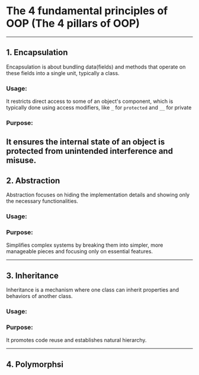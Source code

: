 
# The 4 fundamental principles of OOP (The 4 pillars of OOP)

---
## 1. Encapsulation

Encapsulation is about bundling data(fields) and methods that operate on these fields into
a single unit, typically a class.


### **Usage:** 
It restricts direct access to some of an object's component, which is typically done using
access modifiers, like `_` for `protected` and `__` for private


### **Purpose:** 
It ensures the internal state of an object is protected from unintended 
interference and misuse.
---

## 2. Abstraction

Abstraction focuses on hiding the implementation details and showing only the necessary 
functionalities.

### **Usage:** 

### **Purpose:**
Simplifies complex systems by breaking them into simpler, more manageable pieces and 
focusing only on essential features. 

---
## 3. Inheritance

Inheritance is a mechanism where one class can inherit properties and behaviors of another
class.

### **Usage:**


### **Purpose:**
It promotes code reuse and establishes natural hierarchy.

---

## 4. Polymorphsi


